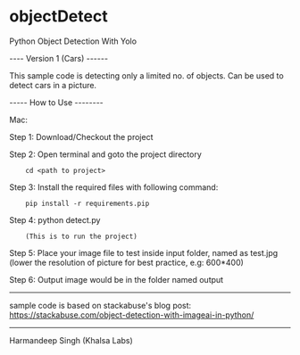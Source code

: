 # objectDetect
Python Object Detection With Yolo 


---- Version 1 (Cars) ------

This sample code is detecting only a limited no. of objects. 
Can be used to detect cars in a picture.



----- How to Use --------

Mac: 


Step 1: Download/Checkout the project

Step 2: Open terminal and goto the project directory
  
        cd <path to project>

Step 3: Install the required files with following command:
        
        pip install -r requirements.pip

    
Step 4: python detect.py 
        
        (This is to run the project)


Step 5: Place your image file to test inside input folder, named as test.jpg
        (lower the resolution of picture for best practice, e.g: 600*400)

Step 6: Output image would be in the folder named output


---------------------


sample code is based on stackabuse's blog post:
https://stackabuse.com/object-detection-with-imageai-in-python/


---------------------


Harmandeep Singh
 (Khalsa Labs)

